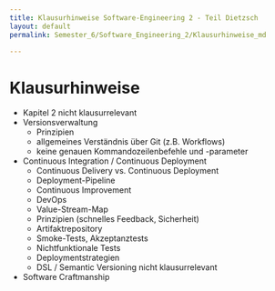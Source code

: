 ```yaml
---
title: Klausurhinweise Software-Engineering 2 - Teil Dietzsch
layout: default
permalink: Semester_6/Software_Engineering_2/Klausurhinweise_md

---
```


# Klausurhinweise

* Kapitel 2 nicht klausurrelevant
* Versionsverwaltung
	* Prinzipien
	* allgemeines Verständnis über Git (z.B. Workflows)
	* keine genauen Kommandozeilenbefehle und -parameter
* Continuous Integration / Continuous Deployment
	* Continuous Delivery vs. Continuous Deployment
	* Deployment-Pipeline
	* Continuous Improvement
	* DevOps
	* Value-Stream-Map
	* Prinzipien (schnelles Feedback, Sicherheit)
	* Artifaktrepository
	* Smoke-Tests, Akzeptanztests
	* Nichtfunktionale Tests
	* Deploymentstrategien
	* DSL / Semantic Versioning nicht klausurrelevant
* Software Craftmanship

